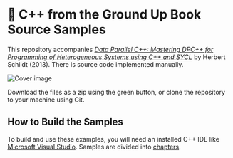 # 📕 C++ from the Ground Up Book Source Samples

This repository accompanies [*Data Parallel C++: Mastering DPC++ for Programming of Heterogeneous Systems using C++ and SYCL*](https://www.amazon.com/Ground-Up-Third-Herbert-Schildt/dp/0072228970) by Herbert Schildt (2013). There is source code implemented manually.

[comment]: #cover
![Cover image](https://user-images.githubusercontent.com/32800793/155970943-57fa0e2b-8486-448e-ac33-fc865e336a1c.png)

Download the files as a zip using the green button, or clone the repository to your machine using Git.

## How to Build the Samples

To build and use these examples, you will need an installed C++ IDE like [Microsoft Visual Studio](https://visualstudio.microsoft.com/).
Samples are divided into [chapters](https://github.com/v-mk-s/C_plus_plus-Schildt-book/tree/master/samples).
